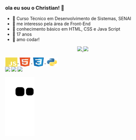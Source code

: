 ### ola eu sou o Christian! 👋
- 🔭 Curso Técnico em Desenvolvimento de Sistemas, SENAI
- 🌱 me interesso pela área de Front-End
- 👯 conhecimento básico em HTML, CSS e Java Script
- 🤔 17 anos
- 💬 amo codar!
<div align="center">
  <a href="https://github.com/ChristianDev123">
  <img height="180em" src="https://github-readme-stats.vercel.app/api?username=ChristianDev123&show_icons=true&theme=dark&include_all_commits=true&count_private=true"/>
  <img height="180em" src="https://github-readme-stats.vercel.app/api/top-langs/?username=ChristianDev123&layout=compact&langs_count=7&theme=dark"/>
</div>
  <div style="display: inline_block"><br>
  <img align="center" alt="Chris-Js" height="30" width="40" src="https://raw.githubusercontent.com/devicons/devicon/master/icons/javascript/javascript-plain.svg">
  <img align="center" alt="Chris-HTML" height="30" width="40" src="https://raw.githubusercontent.com/devicons/devicon/master/icons/html5/html5-original.svg">
  <img align="center" alt="Chris-CSS" height="30" width="40" src="https://raw.githubusercontent.com/devicons/devicon/master/icons/css3/css3-original.svg">
  <img align="center" alt="Chris-Python" height="30" width="40" src="https://raw.githubusercontent.com/devicons/devicon/master/icons/python/python-original.svg">
</div>
  <div> 
  <a href="https://www.instagram.com/christian_l.s" target="_blank"><img src="https://img.shields.io/badge/-Instagram-%23E4405F?style=for-the-badge&logo=instagram&logoColor=white" target="_blank"></a>
  <a href = "mailto:christian.lima999@gmail.com"><img src="https://img.shields.io/badge/-Gmail-%23333?style=for-the-badge&logo=gmail&logoColor=white" target="_blank"></a>
  <a href="https://www.linkedin.com/in/christian-santana-040821214" target="_blank"><img src="https://img.shields.io/badge/-LinkedIn-%230077B5?style=for-the-badge&logo=linkedin&logoColor=white" target="_blank"></a>
    
  ![Snake animation](https://github.com/rafaballerini/rafaballerini/blob/output/github-contribution-grid-snake.svg)

</div>
